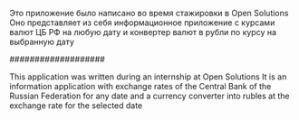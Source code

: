 Это приложение было написано во время стажировки в Open Solutions 
Оно представляет из себя информационное приложение с курсами валют ЦБ РФ на любую дату 
и конвертер валют в рубли по курсу на выбранную дату

###################

This application was written during an internship at Open Solutions
It is an information application with exchange rates of the Central Bank of the Russian Federation 
for any date and a currency converter into rubles at the exchange rate for the selected date
